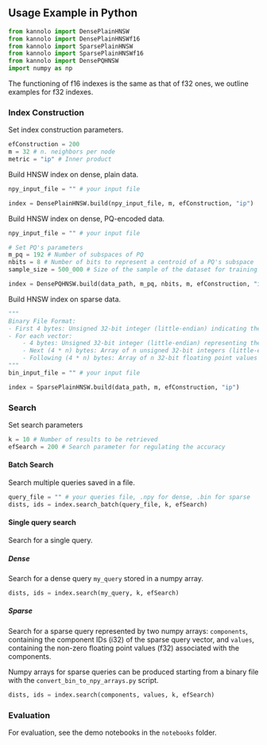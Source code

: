 ## Usage Example in Python
```python
from kannolo import DensePlainHNSW
from kannolo import DensePlainHNSWf16
from kannolo import SparsePlainHNSW
from kannolo import SparsePlainHNSWf16
from kannolo import DensePQHNSW
import numpy as np
```

The functioning of f16 indexes is the same as that of f32 ones, we outline examples for f32 indexes.

### Index Construction

Set index construction parameters.

```python
efConstruction = 200
m = 32 # n. neighbors per node
metric = "ip" # Inner product
```

Build HNSW index on dense, plain data.

```python
npy_input_file = "" # your input file

index = DensePlainHNSW.build(npy_input_file, m, efConstruction, "ip")
```

Build HNSW index on dense, PQ-encoded data.

```python
npy_input_file = "" # your input file

# Set PQ's parameters
m_pq = 192 # Number of subspaces of PQ
nbits = 8 # Number of bits to represent a centroid of a PQ's subspace
sample_size = 500_000 # Size of the sample of the dataset for training PQ

index = DensePQHNSW.build(data_path, m_pq, nbits, m, efConstruction, "ip", sample_size)
```


Build HNSW index on sparse data.

```python
"""
Binary File Format:
- First 4 bytes: Unsigned 32-bit integer (little-endian) indicating the total number of sparse vectors.
- For each vector:
    - 4 bytes: Unsigned 32-bit integer (little-endian) representing the number of nonzero components.
    - Next (4 * n) bytes: Array of n unsigned 32-bit integers (little-endian) for component indices (cast to int32).
    - Following (4 * n) bytes: Array of n 32-bit floating point values (little-endian) for the nonzero components.
"""
bin_input_file = "" # your input file

index = SparsePlainHNSW.build(data_path, m, efConstruction, "ip")
```

### Search

Set search parameters
```python
k = 10 # Number of results to be retrieved
efSearch = 200 # Search parameter for regulating the accuracy
```

#### Batch Search

Search multiple queries saved in a file.

```python
query_file = "" # your queries file, .npy for dense, .bin for sparse
dists, ids = index.search_batch(query_file, k, efSearch)
```

#### Single query search

Search for a single query.

##### Dense

Search for a dense query `my_query` stored in a numpy array.

```python
dists, ids = index.search(my_query, k, efSearch)
```

##### Sparse

Search for a sparse query represented by two numpy arrays: `components`, containing the component IDs (i32) of the sparse query vector, and `values`, containing the non-zero floating point values (f32) associated with the components.

Numpy arrays for sparse queries can be produced starting from a binary file with the `convert_bin_to_npy_arrays.py` script.

```python
dists, ids = index.search(components, values, k, efSearch)
```

### Evaluation

For evaluation, see the demo notebooks in the `notebooks` folder.
